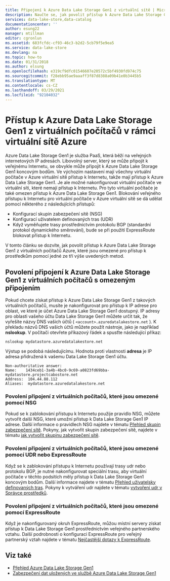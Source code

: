 ```yaml
---
title: Připojení k Azure Data Lake Storage Gen1 z virtuální sítě | Microsoft Docs
description: Naučte se, jak povolit přístup k Azure Data Lake Storage Gen1 z virtuálních počítačů Azure, které mají omezený přístup k prostředkům.
services: data-lake-store,data-catalog
documentationcenter: ''
author: esung22
manager: mtillman
editor: cgronlun
ms.assetid: 683fcfdc-cf93-46c3-b2d2-5cb79f5e9ea5
ms.service: data-lake-store
ms.devlang: na
ms.topic: how-to
ms.date: 01/31/2018
ms.author: elsung
ms.openlocfilehash: e319cf9dfc01546607e20572c5bf4930fd974c75
ms.sourcegitcommit: f28ebb95ae9aaaff3f87d8388a09b41e0b3445b5
ms.translationtype: MT
ms.contentlocale: cs-CZ
ms.lasthandoff: 03/29/2021
ms.locfileid: "92104032"
---
```

# <a name="access-azure-data-lake-storage-gen1-from-vms-within-an-azure-vnet"></a>Přístup k Azure Data Lake Storage Gen1 z virtuálních počítačů v rámci virtuální sítě Azure
Azure Data Lake Storage Gen1 je služba PaaS, která běží na veřejných internetových IP adresách. Libovolný server, který se může připojit k veřejnému Internetu, se obvykle může připojit k Azure Data Lake Storage Gen1 koncovým bodům. Ve výchozím nastavení mají všechny virtuální počítače v Azure virtuální sítě přístup k Internetu, takže mají přístup k Azure Data Lake Storage Gen1. Je ale možné nakonfigurovat virtuální počítače ve virtuální síti, které nemají přístup k Internetu. Pro tyto virtuální počítače je také omezen přístup k Azure Data Lake Storage Gen1. Blokování veřejného přístupu k Internetu pro virtuální počítače v Azure virtuální sítě se dá udělat pomocí některého z následujících přístupů:

* Konfigurací skupin zabezpečení sítě (NSG)
* Konfigurací uživatelem definovaných tras (UDR)
* Když vyměňujete trasy prostřednictvím protokolu BGP (standardní protokol dynamického směrování), bude se při použití ExpressRoute blokovat přístup k Internetu.

V tomto článku se dozvíte, jak povolit přístup k Azure Data Lake Storage Gen1 z virtuálních počítačů Azure, které jsou omezené pro přístup k prostředkům pomocí jedné ze tří výše uvedených metod.

## <a name="enabling-connectivity-to-azure-data-lake-storage-gen1-from-vms-with-restricted-connectivity"></a>Povolení připojení k Azure Data Lake Storage Gen1 z virtuálních počítačů s omezeným připojením
Pokud chcete získat přístup k Azure Data Lake Storage Gen1 z takových virtuálních počítačů, musíte je nakonfigurovat pro přístup k IP adrese pro oblast, ve které je účet Azure Data Lake Storage Gen1 dostupný. IP adresy pro oblasti vašeho účtu Data Lake Storage Gen1 můžete určit tak, že vyřešíte názvy DNS vašich účtů ( `<account>.azuredatalakestore.net` ). K překladu názvů DNS vašich účtů můžete použít nástroje, jako je například **nslookup**. V počítači otevřete příkazový řádek a spusťte následující příkaz:

```console
nslookup mydatastore.azuredatalakestore.net
```

Výstup se podobá následujícímu. Hodnota proti vlastnosti **adresa** je IP adresa přidružená k vašemu Data Lake Storage Gen1 účtu.

```output
Non-authoritative answer:
Name:    1434ceb1-3a4b-4bc0-9c69-a0823fd69bba-mydatastore.projectcabostore.net
Address:  104.44.88.112
Aliases:  mydatastore.azuredatalakestore.net
```


### <a name="enabling-connectivity-from-vms-restricted-by-using-nsg"></a>Povolení připojení z virtuálních počítačů, které jsou omezené pomocí NSG
Pokud se k zablokování přístupu k Internetu použije pravidlo NSG, můžete vytvořit další NSG, které umožní přístup k Data Lake Storage Gen1 IP adrese. Další informace o pravidlech NSG najdete v tématu [Přehled skupin zabezpečení sítě](../virtual-network/network-security-groups-overview.md). Pokyny, jak vytvořit skupin zabezpečení sítě, najdete v tématu [jak vytvořit skupinu zabezpečení sítě](../virtual-network/tutorial-filter-network-traffic.md).

### <a name="enabling-connectivity-from-vms-restricted-by-using-udr-or-expressroute"></a>Povolení připojení z virtuálních počítačů, které jsou omezené pomocí UDR nebo ExpressRoute
Když se k zablokování přístupu k Internetu používají trasy udr nebo protokolu BGP, je nutné nakonfigurovat speciální trasu, aby virtuální počítače v těchto podsítích měly přístup k Data Lake Storage Gen1 koncovým bodům. Další informace najdete v tématu [Přehled uživatelsky definovaných tras](../virtual-network/virtual-networks-udr-overview.md). Pokyny k vytváření udr najdete v tématu [vytvoření udr v Správce prostředků](../virtual-network/tutorial-create-route-table-powershell.md).

### <a name="enabling-connectivity-from-vms-restricted-by-using-expressroute"></a>Povolení připojení z virtuálních počítačů, které jsou omezené pomocí ExpressRoute
Když je nakonfigurovaný okruh ExpressRoute, můžou místní servery získat přístup k Data Lake Storage Gen1 prostřednictvím veřejného partnerského vztahu. Další podrobnosti o konfiguraci ExpressRoute pro veřejný partnerský vztah najdete v tématu [Nejčastější dotazy k ExpressRoute](../expressroute/expressroute-faqs.md).

## <a name="see-also"></a>Viz také
* [Přehled Azure Data Lake Storage Gen1](data-lake-store-overview.md)
* [Zabezpečení dat uložených ve službě Azure Data Lake Storage Gen1](data-lake-store-security-overview.md)